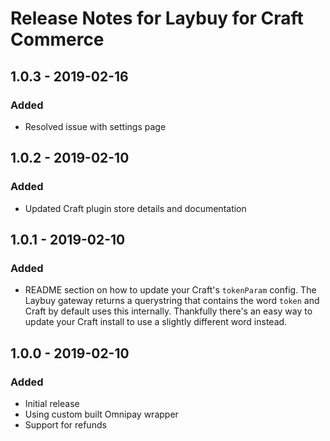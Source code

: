 # Release Notes for Laybuy for Craft Commerce

## 1.0.3 - 2019-02-16
### Added
- Resolved issue with settings page

## 1.0.2 - 2019-02-10
### Added
- Updated Craft plugin store details and documentation

## 1.0.1 - 2019-02-10
### Added
- README section on how to update your Craft's `tokenParam` config. The Laybuy gateway returns a querystring that contains the word `token` and Craft by default uses this internally. Thankfully there's an easy way to update your Craft install to use a slightly different word instead.

## 1.0.0 - 2019-02-10
### Added
- Initial release
- Using custom built Omnipay wrapper
- Support for refunds
